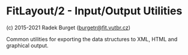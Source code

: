 FitLayout/2 - Input/Output Utilities
====================================

(c) 2015-2021 Radek Burget (burgetr@fit.vutbr.cz)

Common utilities for exporting the data structures to XML, HTML and graphical output.

